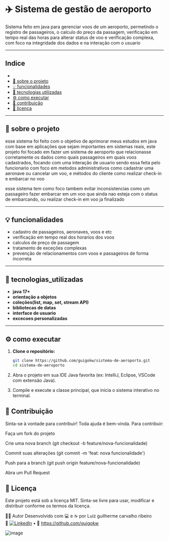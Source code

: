 # ✈️ Sistema de gestão de aeroporto

Sistema feito em java para gerenciar voos de um aeroporto, permetindo o registro de passageiros, o calculo do preço da passagem, verificação em tempo real das horas para alterar status de voo e
verificação complexa, com foco na integridade dos dados e na interação com o usuario

---

## Indice
-
- [📌 sobre o projeto](#-sobre-o-projeto)
- [💡 funcionalidades](#-funcionalidades)
- [🔎 tecnologias utilizadas](#-tecnologias-utilizadas)
- [⚙️ como executar](#-como-executar)
- [🙌 contribuição](#-contribuição)
- [🧾 licença](#-licença)

 ---

## 📌 sobre o projeto

esse sistema foi feito com o objetivo de aprimorar meus estudos em java com base em aplicações que sejam importantes em sistemas reais, este projeto foi focado em fazer um sistema de aeroporto que relacionasse corretamente os dados como quais passageiros em quais voos cadastrados, focando com uma interação de usuario sendo essa feita pelo funcionario com foco em metodos administrativos como cadastrar uma aeronave ou cancelar um voo, e métodos do cliente como realizar check-in e embarcar no voo

esse sistema tem como foco tambem evitar inconsistencias como um passageiro fazer embarcar em um voo que ainda nao esteja com o status de embarcando, ou realizar check-in em voo ja finalizado

---

## 💡 funcionalidades
- cadastro de passageiros, aeronaves, voos e etc
- verificação em tempo real dos horarios dos voos
- calculos de preço de passagem
- tratamento de exceções complexas
- prevenção de relacionamentos com voos e passageiros de forma incorreta

 
 ---

 ## 🔎 tecnologias_utilizadas
 - **java 17+**
 - **orientação a objetos**
 - **coleções(list, map, set, stream API)**
 - **bibliotecas de datas**
 - **interface de usuario**
 - **excecoes personalizadas**

---

## ⚙️ como executar
1. **Clone o repositório:**
   ```bash
   git clone https://github.com/guigokw/sistema-de-aeroporto.git
   cd sistema-de-aeroporto

2.  Abra o projeto em sua IDE Java favorita (ex: IntelliJ, Eclipse, VSCode com extensão Java).

3. Compile e execute a classe principal, que inicia o sistema interativo no terminal.


 ## 🤝 Contribuição
Sinta-se à vontade para contribuir! Toda ajuda é bem-vinda. Para contribuir:

Faça um fork do projeto

Crie uma nova branch (git checkout -b feature/nova-funcionalidade)

Commit suas alterações (git commit -m 'feat: nova funcionalidade')

Push para a branch (git push origin feature/nova-funcionalidade)

Abra um Pull Request

## 📄 Licença
Este projeto está sob a licença MIT.
Sinta-se livre para usar, modificar e distribuir conforme os termos da licença.

👨‍💻 Autor
Desenvolvido com 💻 e ☕ por Luiz guilherme carvalho ribeiro  
🔗 [![LinkedIn](https://img.shields.io/badge/LinkedIn-0077B5?style=for-the-badge&logo=linkedin&logoColor=white)](https://www.linkedin.com/in/luiz-guilherme-carvalho-ribeiro-12032829b/) • 🐙 
https://github.com/guigokw

![image](https://github.com/user-attachments/assets/0d4d48dc-f229-4abd-9149-470e7df13b66)
